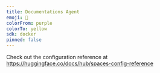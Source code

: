 ```yaml
---
title: Documentations Agent
emoji: 🏢
colorFrom: purple
colorTo: yellow
sdk: docker
pinned: false
---
```


Check out the configuration reference at https://huggingface.co/docs/hub/spaces-config-reference
